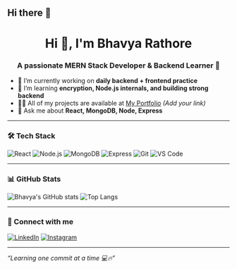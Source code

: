 ## Hi there 👋

<h1 align="center">Hi 👋, I'm Bhavya Rathore</h1>
<h3 align="center">A passionate MERN Stack Developer & Backend Learner 🚀</h3>

- 🔭 I’m currently working on **daily backend + frontend practice**
- 🌱 I’m learning **encryption, Node.js internals, and building strong backend**
- 👨‍💻 All of my projects are available at [My Portfolio](#) *(Add your link)*
- 💬 Ask me about **React, MongoDB, Node, Express**


---

### 🛠️ Tech Stack
![React](https://img.shields.io/badge/-React-black?style=flat-square&logo=react)
![Node.js](https://img.shields.io/badge/-Node.js-black?style=flat-square&logo=node.js)
![MongoDB](https://img.shields.io/badge/-MongoDB-black?style=flat-square&logo=mongodb)
![Express](https://img.shields.io/badge/-Express-black?style=flat-square&logo=express)
![Git](https://img.shields.io/badge/-Git-black?style=flat-square&logo=git)
![VS Code](https://img.shields.io/badge/-VSCode-black?style=flat-square&logo=visual-studio-code)

---

### 📊 GitHub Stats
![Bhavya's GitHub stats](https://github-readme-stats.vercel.app/api?username=bhvyeahh&show_icons=true&theme=tokyonight)
![Top Langs](https://github-readme-stats.vercel.app/api/top-langs/?username=bhvyeahh&layout=compact&theme=tokyonight)

---

### 🤝 Connect with me
[![LinkedIn](https://img.shields.io/badge/-LinkedIn-blue?style=flat-square&logo=linkedin)](https://linkedin.com/in/yourprofile)
[![Instagram](https://img.shields.io/badge/-Instagram-pink?style=flat-square&logo=instagram)](https://instagram.com/yourhandle)

---

*“Learning one commit at a time 💻🔥”*

